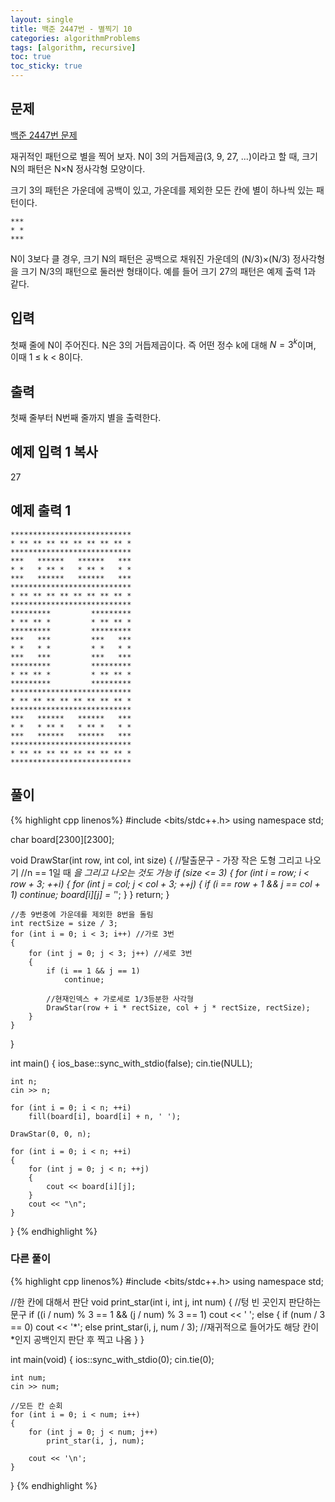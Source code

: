 ```yaml
---
layout: single
title: 백준 2447번 - 별찍기 10
categories: algorithmProblems
tags: [algorithm, recursive]
toc: true
toc_sticky: true
---
```


## 문제
[백준 2447번 문제](https://www.acmicpc.net/problem/2447)

재귀적인 패턴으로 별을 찍어 보자. N이 3의 거듭제곱(3, 9, 27, ...)이라고 할 때, 크기 N의 패턴은 N×N 정사각형 모양이다.

크기 3의 패턴은 가운데에 공백이 있고, 가운데를 제외한 모든 칸에 별이 하나씩 있는 패턴이다.
```
***
* *
***
```
N이 3보다 클 경우, 크기 N의 패턴은 공백으로 채워진 가운데의 (N/3)×(N/3) 정사각형을 크기 N/3의 패턴으로 둘러싼 형태이다. 예를 들어 크기 27의 패턴은 예제 출력 1과 같다.

## 입력

첫째 줄에 N이 주어진다. N은 3의 거듭제곱이다. 즉 어떤 정수 k에 대해 $N=3^k$이며, 이때 1 ≤ k < 8이다.

## 출력

첫째 줄부터 N번째 줄까지 별을 출력한다.

## 예제 입력 1 복사

27

## 예제 출력 1
```
***************************
* ** ** ** ** ** ** ** ** *
***************************
***   ******   ******   ***
* *   * ** *   * ** *   * *
***   ******   ******   ***
***************************
* ** ** ** ** ** ** ** ** *
***************************
*********         *********
* ** ** *         * ** ** *
*********         *********
***   ***         ***   ***
* *   * *         * *   * *
***   ***         ***   ***
*********         *********
* ** ** *         * ** ** *
*********         *********
***************************
* ** ** ** ** ** ** ** ** *
***************************
***   ******   ******   ***
* *   * ** *   * ** *   * *
***   ******   ******   ***
***************************
* ** ** ** ** ** ** ** ** *
***************************
```
   
## 풀이
{% highlight cpp linenos%}
#include <bits/stdc++.h>
using namespace std;

char board[2300][2300];

void DrawStar(int row, int col, int size)
{
	//탈출문구 - 가장 작은 도형 그리고 나오기
	//n == 1일 때 *을 그리고 나오는 것도 가능
	if (size <= 3)
	{
		for (int i = row; i < row + 3; ++i)
		{
			for (int j = col; j < col + 3; ++j)
			{
				if (i == row + 1 && j == col + 1)
					continue;
				board[i][j] = '*';
			}
		}
		return;
	}

	//총 9번중에 가운데를 제외한 8번을 돌림
	int rectSize = size / 3;
	for (int i = 0; i < 3; i++)	//가로 3번
	{
		for (int j = 0; j < 3; j++)	//세로 3번
		{
			if (i == 1 && j == 1)
				continue;
			
			//현재인덱스 + 가로세로 1/3등분한 사각형
			DrawStar(row + i * rectSize, col + j * rectSize, rectSize);
		}
	}
}

int main()
{
    ios_base::sync_with_stdio(false);
	cin.tie(NULL);

	int n;
	cin >> n;

	for (int i = 0; i < n; ++i)
		fill(board[i], board[i] + n, ' ');

	DrawStar(0, 0, n);

	for (int i = 0; i < n; ++i)
	{
		for (int j = 0; j < n; ++j)
		{
			cout << board[i][j];
		}
		cout << "\n";
	}
}
{% endhighlight %}
   
### 다른 풀이
{% highlight cpp linenos%}
#include <bits/stdc++.h>
using namespace std;

//한 칸에 대해서 판단
void print_star(int i, int j, int num) 
{
	//텅 빈 곳인지 판단하는 문구
	if ((i / num) % 3 == 1 && (j / num) % 3 == 1)
		cout << ' ';
	else 
	{
		if (num / 3 == 0)
			cout << '*';
		else
			print_star(i, j, num / 3); //재귀적으로 들어가도 해당 칸이 *인지 공백인지 판단 후 찍고 나옴
	}
}

int main(void) 
{
	ios::sync_with_stdio(0);
	cin.tie(0);

	int num;
	cin >> num;

	//모든 칸 순회
	for (int i = 0; i < num; i++) 
	{
		for (int j = 0; j < num; j++)
			print_star(i, j, num);

		cout << '\n';
	}
}
{% endhighlight %}
